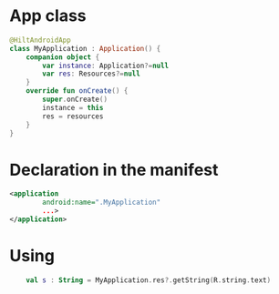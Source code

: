 # App class

```kotlin
@HiltAndroidApp
class MyApplication : Application() {
    companion object {
        var instance: Application?=null
        var res: Resources?=null
    }
    override fun onCreate() {
        super.onCreate()
        instance = this
        res = resources
    }
}
```

# Declaration in the manifest

```xml
<application
        android:name=".MyApplication"
        ...>
</application>    
```

# Using

```kotlin
    val s : String = MyApplication.res?.getString(R.string.text)
```